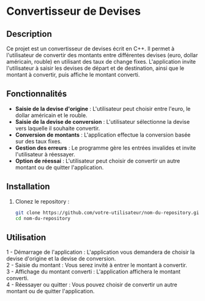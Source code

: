 # Convertisseur de Devises

## Description
Ce projet est un convertisseur de devises écrit en C++. Il permet à l'utilisateur de convertir des montants entre différentes devises (euro, dollar américain, rouble) en utilisant des taux de change fixes. L'application invite l'utilisateur à saisir les devises de départ et de destination, ainsi que le montant à convertir, puis affiche le montant converti.

## Fonctionnalités
- **Saisie de la devise d'origine** : L'utilisateur peut choisir entre l'euro, le dollar américain et le rouble.
- **Saisie de la devise de conversion** : L'utilisateur sélectionne la devise vers laquelle il souhaite convertir.
- **Conversion de montants** : L'application effectue la conversion basée sur des taux fixes.
- **Gestion des erreurs** : Le programme gère les entrées invalides et invite l'utilisateur à réessayer.
- **Option de réessai** : L'utilisateur peut choisir de convertir un autre montant ou de quitter l'application.

## Installation
1. Clonez le repository :
   ```bash
   git clone https://github.com/votre-utilisateur/nom-du-repository.git
   cd nom-du-repository

## Utilisation
1 - Démarrage de l'application : L'application vous demandera de choisir la devise d'origine et la devise de conversion.<br>
2 - Saisie du montant : Vous serez invité à entrer le montant à convertir.<br>
3 - Affichage du montant converti : L'application affichera le montant converti.<br>
4 - Réessayer ou quitter : Vous pouvez choisir de convertir un autre montant ou de quitter l'application.<br>
